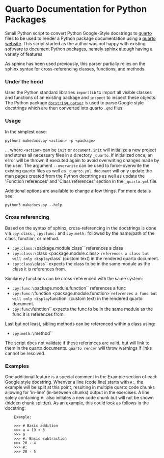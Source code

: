 
# Quarto Documentation for Python Packages

Small Python script to convert Python Google-Style docstrings to
[quarto](https://quarto.org) files to be used to render a Python package documentation
using a [quarto website](https://quarto.org/docs/websites/). This script
started as the author was not happy with existing software to document Python
packages, namely [sphinx](https://sphinx-doc.org) altough having a variety of features.

As sphinx has been used previously, this parser partially relies on the 
sphinx syntax for cross-referencing classes, functions, and methods.

### Under the hood

Uses the Python standard libraries `importlib` to import all visible classes
and functions of an existing package and `inspect` to inspect these objects.
The Python package
[`docstring_parser`](https://pypi.org/project/docstring_parser/) is used to
parse Google style docstrings which are then converted into quarto `.qmd`
files.

### Usage

In the simplest case:

```
python3 makedocs.py <action> -p <package>
```

... where `<action>` can be `init` or `document`. `init` will initialize a new
project and stores all necessary files in a directory `_quarto`. If initialized
once, an error will be thrown if executed again to avoid overwriting changes
made by the user. The argument `--overwrite` can be used to force-overwrite
the existing quarto files as well as `_quarto.yml`. `document` will only update
the man pages created from the Python docstrings as well as update the
'Function references' and 'Class references' section in the `_quarto.yml` file.

Additional options are available to change a few things. For more details see:

```
python3 makedocs.py --help
```

### Cross referencing

Based on the syntax of sphinx, cross-referencing in the docstrings is done
via `:py:class:`, `:py:func:` and `:py:meth:` followed by the name/path of the
class, function, or method.

* `:py:class:\`package.module.class\`` references a class
* `:py:class:\`class <package.module.class>\`` references a class but will
    only display `class` (custom text) in the rendered quarto document.
* `:py:class\`class\`` expects the class to be in the same module as the
    class it is references from.

Similarely functions can be cross-referenced with the same system:

* `:py:func:\`package.module.function\`` references a func
* `:py:func:\`function <package.module.function>\`` references a func but will
    only display `function` (custom text) in the rendered quarto document.
* `:py:func\`function\`` expects the func to be in the same module as the
    func it is references from.

Last but not least, sibling methods can be referenced within a class using:

* `:py:meth:\`method\``

The script does not validate if these references are valid, but will link to them
in the quarto documents. `quarto render` will throw warnings if links cannot be
resolved.


### Examples

One additional feature is a special comment in the Example section of each
Google style docstring. Whenver a line (code line) starts with `#:`, the example
will be split at this point, resulting in multiple quarto code chunks allowing
for 'in-line' (in-between chunks) output in the exercises. A line solely containing
`#:` also initiales a new code chunk but will not be shown (hidden chunk splitter).
As an example, this could look as follows in the docstring:

```
    Example:

    >>> # Basic addition
    >>> a = 10 + 3
    >>> a
    >>> #: Basic subtraction
    >>> 20 - 4
    >>> #:
    >>> 20 - 5
```






